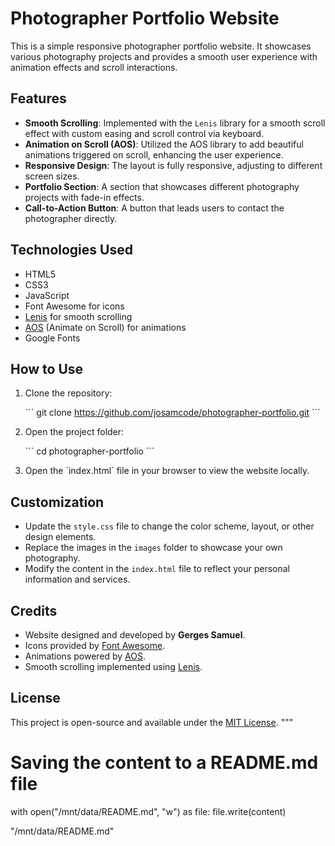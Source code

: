 # Photographer Portfolio Website

This is a simple responsive photographer portfolio website. It showcases various photography projects and provides a smooth user experience with animation effects and scroll interactions.

## Features

- **Smooth Scrolling**: Implemented with the `Lenis` library for a smooth scroll effect with custom easing and scroll control via keyboard.
- **Animation on Scroll (AOS)**: Utilized the AOS library to add beautiful animations triggered on scroll, enhancing the user experience.
- **Responsive Design**: The layout is fully responsive, adjusting to different screen sizes.
- **Portfolio Section**: A section that showcases different photography projects with fade-in effects.
- **Call-to-Action Button**: A button that leads users to contact the photographer directly.

## Technologies Used

- HTML5
- CSS3
- JavaScript
- Font Awesome for icons
- [Lenis](https://github.com/studio-freight/lenis) for smooth scrolling
- [AOS](https://michalsnik.github.io/aos/) (Animate on Scroll) for animations
- Google Fonts

## How to Use

1. Clone the repository:

   \`\`\`
   git clone https://github.com/josamcode/photographer-portfolio.git
   \`\`\`

2. Open the project folder:

   \`\`\`
   cd photographer-portfolio
   \`\`\`

3. Open the \`index.html\` file in your browser to view the website locally.

## Customization

- Update the `style.css` file to change the color scheme, layout, or other design elements.
- Replace the images in the `images` folder to showcase your own photography.
- Modify the content in the `index.html` file to reflect your personal information and services.

## Credits

- Website designed and developed by **Gerges Samuel**.
- Icons provided by [Font Awesome](https://fontawesome.com/).
- Animations powered by [AOS](https://michalsnik.github.io/aos/).
- Smooth scrolling implemented using [Lenis](https://github.com/studio-freight/lenis).

## License

This project is open-source and available under the [MIT License](LICENSE).
"""

# Saving the content to a README.md file

with open("/mnt/data/README.md", "w") as file:
file.write(content)

"/mnt/data/README.md"
